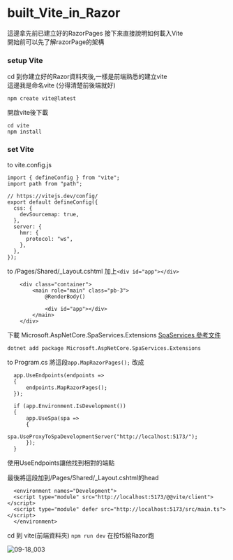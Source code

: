 # built_Vite_in_Razor
這邊拿先前已建立好的RazorPages
接下來直接說明如何載入Vite
<br>
開始前可以先了解razorPage的架構

### setup Vite
cd 到你建立好的Razor資料夾後,一樣是前端熟悉的建立vite
<br>
這邊我是命名vite (分得清楚前後端就好)
```
npm create vite@latest
```
開啟vite後下載
```
cd vite
npm install
```
### set Vite
to vite.config.js
```
import { defineConfig } from "vite";
import path from "path";

// https://vitejs.dev/config/
export default defineConfig({
  css: {
    devSourcemap: true,
  },
  server: {
    hmr: {
      protocol: "ws",
    },
  },
});
```
to /Pages/Shared/_Layout.cshtml
加上```<div id="app"></div>```
```
    <div class="container">
        <main role="main" class="pb-3">
            @RenderBody()

            <div id="app"></div>
        </main>
    </div>
```
下載 Microsoft.AspNetCore.SpaServices.Extensions
<a href="https://learn.microsoft.com/zh-tw/aspnet/core/client-side/spa-services?view=aspnetcore-7.0#hot-module-replacement">SpaServices 參考文件</a>
```
dotnet add package Microsoft.AspNetCore.SpaServices.Extensions
```
to Program.cs
將這段```app.MapRazorPages();```
改成
```
  app.UseEndpoints(endpoints =>
  {
      endpoints.MapRazorPages();
  });
  
  if (app.Environment.IsDevelopment())
  {
      app.UseSpa(spa =>
      {
          spa.UseProxyToSpaDevelopmentServer("http://localhost:5173/");
      });
  }
```
使用UseEndpoints讓他找到相對的端點

最後將這段加到/Pages/Shared/_Layout.cshtml的head
```
  <environment names="Development">
  <script type="module" src="http://localhost:5173/@@vite/client"></script>
  <script type="module" defer src="http://localhost:5173/src/main.ts"></script>
  </environment>
```
cd 到 vite(前端資料夾)
```npm run dev```
在按f5給Razor跑

![09-18_003](https://github.com/king707348/built_Vite_in_Razor/assets/48721403/c1a1b6fb-5b82-41c6-a122-58b3d4a383b9)
